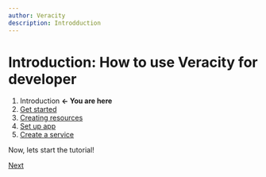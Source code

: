 ```yaml
---
author: Veracity 
description: Introdduction
---
```


# Introduction: How to use Veracity for developer

1. Introduction **<- You are here**
2. [Get started](getting-started.md)
3. [Creating resources](creating-resources.md)
4. [Set up app](set-up-app.md)
5. [Create a service](create-service.md)

Now, lets start the tutorial!

[Next](getting-started.md)